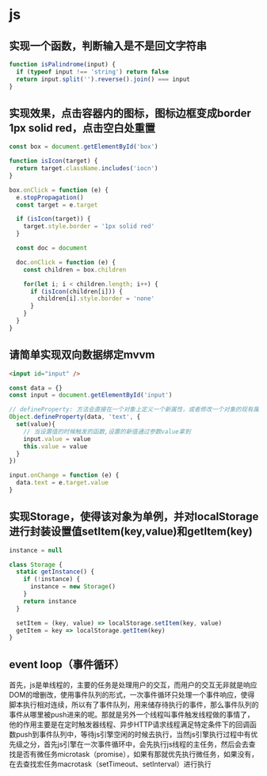 # js

## 实现一个函数，判断输入是不是回文字符串

```js
function isPalindrome(input) {
  if (typeof input !== 'string') return false
  return input.split('').reverse().join() === input
}
```

## 实现效果，点击容器内的图标，图标边框变成border 1px solid red，点击空白处重置
```js
const box = document.getElementById('box')

function isIcon(target) {
  return target.className.includes('iocn')
}

box.onClick = function (e) {
  e.stopPropagation()
  const target = e.target

  if (isIcon(target)) {
    target.style.border = '1px solid red'
  }

  const doc = document

  doc.onClick = function (e) {
    const children = box.children

    for(let i; i < children.length; i++) {
      if (isIcon(children[i])) {
        children[i].style.border = 'none'
      }
    }
  }
}
```

## 请简单实现双向数据绑定mvvm

```html
<input id="input" />
```

```js
const data = {}
const input = document.getElementById('input')

// defineProperty: 方法会直接在一个对象上定义一个新属性，或者修改一个对象的现有属性， 并返回这个对象
Object.defineProperty(data, 'text', {
  set(value){
    // 当设置值的时候触发的函数,设置的新值通过参数value拿到
    input.value = value
    this.value = value
  }
})

input.onChange = function (e) {
  data.text = e.target.value
}
```

## 实现Storage，使得该对象为单例，并对localStorage进行封装设置值setItem(key,value)和getItem(key)
```js
instance = null

class Storage {
  static getInstance() {
    if (!instance) {
      instance = new Storage()
    }
    return instance
  }

  setItem = (key, value) => localStorage.setItem(key, value)
  getItem = key => localStorage.getItem(key)
}
```

## event loop（事件循环）
首先，js是单线程的，主要的任务是处理用户的交互，而用户的交互无非就是响应DOM的增删改，使用事件队列的形式，一次事件循环只处理一个事件响应，使得脚本执行相对连续，所以有了事件队列，用来储存待执行的事件，那么事件队列的事件从哪里被push进来的呢。那就是另外一个线程叫事件触发线程做的事情了，他的作用主要是在定时触发器线程、异步HTTP请求线程满足特定条件下的回调函数push到事件队列中，等待js引擎空闲的时候去执行，当然js引擎执行过程中有优先级之分，首先js引擎在一次事件循环中，会先执行js线程的主任务，然后会去查找是否有微任务microtask（promise），如果有那就优先执行微任务，如果没有，在去查找宏任务macrotask（setTimeout、setInterval）进行执行
